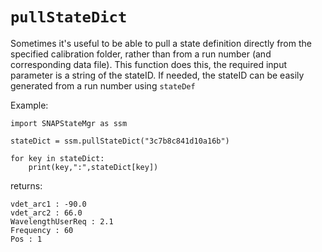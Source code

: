 # `pullStateDict`

Sometimes it's useful to be able to pull a state definition directly from the specified calibration folder, rather than from a run number (and corresponding data file). This function does this, the required input parameter is a string of the stateID. If needed, the stateID can be easily generated from a run number using `stateDef`

Example:
```
import SNAPStateMgr as ssm

stateDict = ssm.pullStateDict("3c7b8c841d10a16b")

for key in stateDict:
    print(key,":",stateDict[key])
```
returns:
```
vdet_arc1 : -90.0
vdet_arc2 : 66.0
WavelengthUserReq : 2.1
Frequency : 60
Pos : 1
```